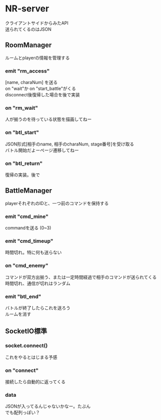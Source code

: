 # NR-server
クライアントサイドからみたAPI  
送られてくるのはJSON

## RoomManager
ルームとplayerの情報を管理する
### emit "rm_access"
[name, charaNum] を送る  
on "wait"か on "start_battle"がくる  
disconnect後復帰した場合を後で実装  

### on "rm_wait"
人が揃うのを待っている状態を描画してねー

### on "btl_start"
JSON形式[相手のname, 相手のcharaNum, stage番号]を受け取る  
バトル開始だよーページ遷移してねー

### on "btl_return"
復帰の実装。後で

## BattleManager
playerそれぞれのIDと、一つ前のコマンドを保持する

### emit "cmd_mine"
commandを送る (0~3)

### emit "cmd_timeup"
時間切れ。特に何も送らない

### on "cmd_enemy"
コマンドが双方出揃う、または一定時間経過で相手のコマンドが送られてくる  
時間切れ、通信が切れはランダム

### emit "btl_end"
バトルが終了したらこれを送ろう  
ルームを消す

## SocketIO標準
### socket.connect()
これをやるとはじまる予感
### on "connect"
接続したら自動的に返ってくる
### data
JSONが入ってるんじゃないかなー。たぶん  
でも配列っぽい？
